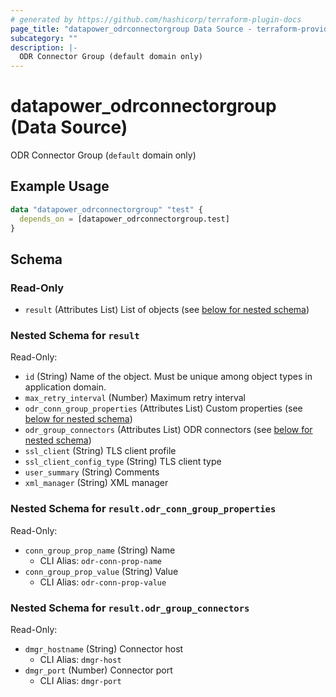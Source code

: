 ```yaml
---
# generated by https://github.com/hashicorp/terraform-plugin-docs
page_title: "datapower_odrconnectorgroup Data Source - terraform-provider-datapower"
subcategory: ""
description: |-
  ODR Connector Group (default domain only)
---
```


# datapower_odrconnectorgroup (Data Source)

ODR Connector Group (`default` domain only)

## Example Usage

```terraform
data "datapower_odrconnectorgroup" "test" {
  depends_on = [datapower_odrconnectorgroup.test]
}
```

<!-- schema generated by tfplugindocs -->
## Schema

### Read-Only

- `result` (Attributes List) List of objects (see [below for nested schema](#nestedatt--result))

<a id="nestedatt--result"></a>
### Nested Schema for `result`

Read-Only:

- `id` (String) Name of the object. Must be unique among object types in application domain.
- `max_retry_interval` (Number) Maximum retry interval
- `odr_conn_group_properties` (Attributes List) Custom properties (see [below for nested schema](#nestedatt--result--odr_conn_group_properties))
- `odr_group_connectors` (Attributes List) ODR connectors (see [below for nested schema](#nestedatt--result--odr_group_connectors))
- `ssl_client` (String) TLS client profile
- `ssl_client_config_type` (String) TLS client type
- `user_summary` (String) Comments
- `xml_manager` (String) XML manager

<a id="nestedatt--result--odr_conn_group_properties"></a>
### Nested Schema for `result.odr_conn_group_properties`

Read-Only:

- `conn_group_prop_name` (String) Name
  - CLI Alias: `odr-conn-prop-name`
- `conn_group_prop_value` (String) Value
  - CLI Alias: `odr-conn-prop-value`


<a id="nestedatt--result--odr_group_connectors"></a>
### Nested Schema for `result.odr_group_connectors`

Read-Only:

- `dmgr_hostname` (String) Connector host
  - CLI Alias: `dmgr-host`
- `dmgr_port` (Number) Connector port
  - CLI Alias: `dmgr-port`

